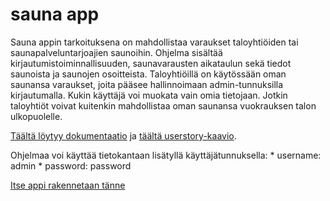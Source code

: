 # sauna app

Sauna appin tarkoituksena on mahdollistaa varaukset taloyhtiöiden tai saunapalveluntarjoajien saunoihin. Ohjelma sisältää kirjautumistoiminnallisuuden, saunavarausten aikataulun sekä tiedot saunoista ja saunojen osoitteista. 
Taloyhtiöillä on käytössään oman saunansa varaukset, joita pääsee hallinnoimaan admin-tunnuksilla kirjautumalla. Kukin käyttäjä voi muokata vain omia tietojaan. Jotkin taloyhtiöt voivat kuitenkin mahdollistaa oman saunansa vuokrauksen talon ulkopuolelle.

[Täältä löytyy dokumentaatio](doc/documentation.md) ja [täältä userstory-kaavio](doc/User-story-Diagram.png).

Ohjelmaa voi käyttää tietokantaan lisätyllä käyttäjätunnuksella:
	* username: admin
	* password: password

[Itse appi rakennetaan tänne](https://tsoha-saunavuoro-app.herokuapp.com)
